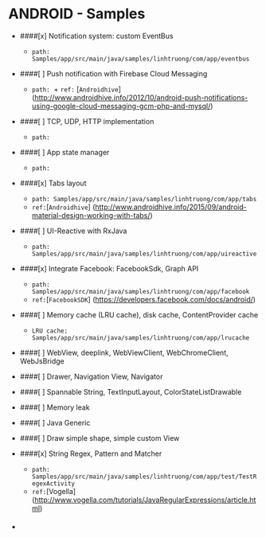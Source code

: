 # ANDROID - Samples
- ####[x] Notification system: custom EventBus
  + `path: Samples/app/src/main/java/samples/linhtruong/com/app/eventbus`
  
- ####[ ] Push notification with Firebase Cloud Messaging
  + `path:`
  + `ref:` [`Androidhive`] (http://www.androidhive.info/2012/10/android-push-notifications-using-google-cloud-messaging-gcm-php-and-mysql/)
  
- ####[ ] TCP, UDP, HTTP implementation
  + `path:`
  
- ####[ ] App state manager
  + `path:`

- ####[x] Tabs layout
  + `path: Samples/app/src/main/java/samples/linhtruong/com/app/tabs`
  + `ref:`[`Androidhive`] (http://www.androidhive.info/2015/09/android-material-design-working-with-tabs/)

- ####[ ] UI-Reactive with RxJava
  + `path: Samples/app/src/main/java/samples/linhtruong/com/app/uireactive`
  
- ####[x] Integrate Facebook: FacebookSdk, Graph API
  + `path: Samples/app/src/main/java/samples/linhtruong/com/app/facebook`
  + `ref:`[`FacebookSDK`] (https://developers.facebook.com/docs/android/)

- ####[ ] Memory cache (LRU cache), disk cache, ContentProvider cache
  + `LRU cache: Samples/app/src/main/java/samples/linhtruong/com/app/lrucache`

- ####[ ] WebView, deeplink, WebViewClient, WebChromeClient, WebJsBridge

- ####[ ] Drawer, Navigation View, Navigator

- ####[ ] Spannable String, TextInputLayout, ColorStateListDrawable

- ####[ ] Memory leak

- ####[ ] Java Generic

- ####[ ] Draw simple shape, simple custom View

- ####[x] String Regex, Pattern and Matcher
  + `path: Samples/app/src/main/java/samples/linhtruong/com/app/test/TestRegexActivity`
  + `ref:`[Vogella] (http://www.vogella.com/tutorials/JavaRegularExpressions/article.html)
  
- ####
